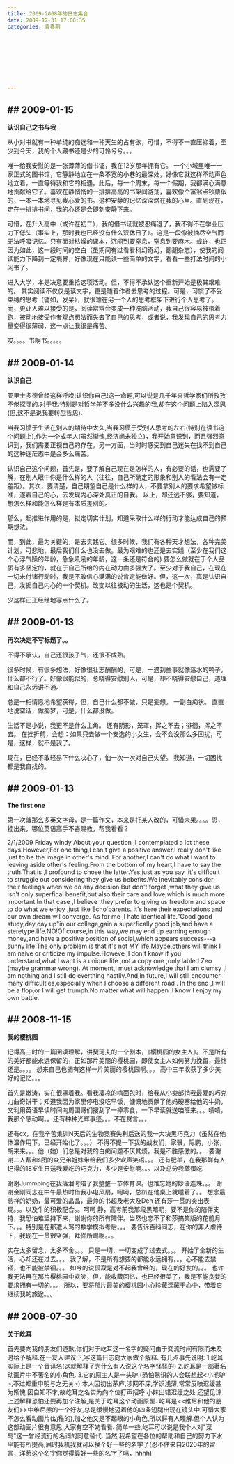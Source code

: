 ```yaml
---
title: 2009-2008年的日志集合
date: 2009-12-31 17:00:35
categories: 青春期









---
```


## ## 2009-01-15

**认识自己之书与我** 

从小对书就有一种单纯的痴迷和一种天生的占有欲，可惜，不得不一直压抑着，至少到今天，我的个人藏书还是少的可怜兮兮。。。

唯一给我安慰的是一张薄薄的借书证，我在12岁那年拥有它。  一个小城里唯一一家正式的图书馆，它静静地立在一条不宽的小巷的最深处，好像它就这样不动声色地立着，一直等待我和它的相遇。此后，每一个周末，每一个假期，我都满心满意地贡献给它了。喜欢在静悄悄的一排排高高的书架间游荡，喜欢像个富翁点钞票似的，一本一本地寻见我心爱的书。这种安静的记忆深深烙在我的心里。直到现在，走在一排排书间，我的心还是会即刻安静下来。   

可惜，在升入高中（或许在初二），我的借书证就被忍痛退了，我不得不在学业压力下低头（事实上，那时我也已经没有什么双休日了）。这是一段像被抽尽空气而无法呼吸记忆。只有面对枯燥的课本，沉闷到要窒息，窒息到要麻木。或许，也正因为如此，这一段时间的空白（虽期间有过看看科幻奇幻，翻翻杂志），使我的阅读能力下降到一定境界，好像现在只能读一些简单的文字，看看一些打法时间的小闲书了。    

进入大学，本是决意要重拾这项活动。但，不得不承认这个重新开始是极其艰难的。   其实阅读不仅仅是读文字，更是随着作者去思考的过程。可是，习惯了不受束缚的思考（譬如，发呆），就很难在另一个人的思考框架下进行个人思考了。而，更让人难以接受的是，阅读常常会变成一种洗脑活动，我自己很容易被带着跑，被动地接受作者观点想法而失去了自己的思考，或者说，我发现自己的思考力量变得很薄弱，这一点让我很是痛苦。  

 哎。。。。书啊书。。。。。

## ## 2009-01-14

**认识自己**

亚里士多德曾经这样呼唤:认识你自己!这一命题,可以说是几千年来哲学家们所孜孜不倦探寻的.对于我.特别是对哲学差不多没什么兴趣的我,却在这个问题上陷入深思(但,这不是说我要转型哲思).

当我习惯于生活在别人的期待中太久,当我习惯于受别人思考的左右(特别在读书这个问题上),作为一个成年人(虽然惭愧,经济尚未独立)，我开始意识到，而且强烈意识到，我们需要正视自己的存在。另一方面，当时时感受到自己迷失在找不到自己的这种迷茫态中是会多么痛苦。

认识自己这个问题，首先是，要了解自己现在是怎样的人，有必要的话，也需要了解，在别人眼中你是什么样的人（往往，自己所确定的形象和别人的看法会有一定差距）。其次，要清楚，自己期望自己是什么样的人，不要拿别人的要求希望做标准，遂着自己的心，去发现内心深处真正的自我。
 以上，却还远不够，要知道，想怎么样和能怎么样是有本质差别的。

那么，起推进作用的是，拟定切实计划，知道采取什么样的行动才能达成自己的预期想法。

而，到此，最为关键的，是去实践它。很多时候，我们有各种天才想法，各种完美计划，可悲地，最后我们什么也没去做。最为艰难的也还是去实践（至少在我们这个心浮气躁的年龄，急急吼吼的年龄，这一条还是符合的).要怎么做就在于个人品质有多坚定的，就在于自己所给的内在动力由多强大了。至少对于我自己，在现在一切未付诸行动时，我是不敢信心满满的说肯定能做好。但，这一次，真是认识自己，发掘自己内心的一个契机。改变以往被动的生活，这也是个契机。

少这样正正经经地写点什么了。

## ## 2009-01-13

**再次决定不写标题了。。** 

不得不承认，自己还很孩子气，还很不成熟。    

很多时候，有很多想法，好像很壮志酬酬的，可是，一遇到些事就像落水的鸭子，什么都不行了。好像很能似的，总晓得安慰别人，可是，却不晓得安慰自己，道理和自己永远讲不通。    

总是一相情愿地希望获得，但，自己什么都不做，只是妄想。    一副白痴状。    直直地说空话，做痴梦，可是，什么都没做。    

生活不是小说，我更不是什么主角。    还有阴影，笼罩，挥之不去；徘徊，挥之不去。  在挫折前，会想：如果只去做一个安逸的小女生，会不会没那么多困扰，可是，这样，就不是我了。    

 现在，已经不敢轻易下什么决心了，怕一次一次对自己失望。    我知道，一切困扰都是我自找的。

## ## 2009-01-13

**The first one** 

第一次敲那么多英文字母，是一篇作文，本来是托某人改的，可惜未果。。。。恩，挂出来，哪位英语高手不吝赐教，帮我看看？

2/1/2009 Friday windy 
About your question ,I contemplated a lot these days.However,For one thing,I can't give a positive answer.I really don't like just to be the image in other's mind .For another,I can't do what I want to leaving aside other's feeling.From the bottom of my heart,I have to say the truth.That is ,I profound to chose the latter.Yes,just as you say ,it's difficult to struggle out considering they give us bebefits.We inevitably consider their feelings when we do any decision.But don't forget ,what they give us isn't only superfical benefit,but also their care and love,which is much more important.In that case ,I believe ,they prefer to giving us freedom and space to do what we enjoy ,just like Echo'parents. It's here their expectations and our own dream wll converge. 
As for me ,I hate identical life."Good good study,day day up"in our college,gain a superfically good job,and have a steretype life.NO!Of course,in this way,we may end up earning enough money,and have a positive position of social,which appears success---a sunny life!The only problem is that it's not MY life.Maybe,others will think I am naive or criticize my impulse.Howeve ,I don't know if you understand,what I want is a unique life ,not a copy one ,only labled Zeo (maybe grammar wrong). 
At moment,I must acknowledge that I am clumsy ,I am nothing and I still do everthing hastily.And,in future,I will still encounter many difficulties,especially when I choose a different road . 
In the end ,I will be a flop,or I will get trumph.No matter what will happen ,I know I enjoy my own battle.

## ## 2008-11-15

**我的樱桃园**  

记得高三时的一篇阅读理解，讲契珂夫的一个剧本，《樱桃园的女主人》。不是所有的美好都能永远保留的，正如那片美丽的樱桃园，即使女主人如何努力挽留，最终还是。。。。  想来自己也拥有这样一片美丽的樱桃园啊。。。   高中三年收获了多少美好的记忆。。。   

首先是嫩涛，实在很罩着我。看我凄凉的啃面包时，给我从小卖部捎我最爱的巧克力曲奇饼干；知道我因为家里停电没吃早饭，慷慨地贡献了他妈硬塞给他的牛奶，又利用英语早读时间向周围哥们搜刮了一捧零食，一下早读就送咱班来。。。啧啧，我那个感动啊。。还有种种光辉事迹。。。不在赘言。。。   

还有cx，在我辛苦集训N天后的生物竞赛失利后送的我一大块黑巧克力（虽然在他体温作用下，已经开始化了。。。）   不得不提一下我的战友们，家骥，际鹏，小张，胡来来。。。他（她）们总是对我的白痴问题不厌其烦，我是不胜感激的。。.   要谢谢二人帮和s团的众兄弟姐妹带给我们多少欢声笑语。。。   还有肥羊，在我那鲜有人记得的18岁生日送我爱吃的巧克力，多少是安慰啊。。。以及总分我蒸蛋吃

谢谢Jummping在我落泪时陪了我整整一节体育课。也难忘她的妙语连珠。。。   谢谢金刚同志在中午最热时借我小电风扇，呵呵，总趴在他桌上就睡着了。。   想念最慈祥的奶奶，最可爱的晶晶，最帅的书超及老大及Den   还有莎一贯的突出表现。。。以及牛的积极配合。。呵呵   静，高考前我那段黑暗期，要不是你的陪伴支持，我恐怕难坚持下来，谢谢你的所有陪伴。当然也忘不了和莎搞笑版的花前月下。。。特别是在那遭人骂的数学模拟考后。。。   要告诉百科同志，在你的非人虐待下，我现在一贯很坚强，拜你所赐啊。。。  

实在太多留念，太多不舍。。。   只是一切，一切变成了过去式。。。   开始了全新的生活，心却还在过去。。。   我了解，不是所有想要的都能永远拥有。。。心不能去禁锢，也不能被禁锢。。。   如今的说孤寂是对不起我曾经的，现在的好友的。。。   也许我无法再在那片樱桃园中欢笑，但，能收藏回忆，也已经很美了，我是不能贪婪的要求拥有一切的。。。   所以，要将那片最美的樱桃园小心珍藏深藏于心中，带着它继续我的旅途。。。

## ## 2008-07-30

**关于屹耳**

 首先要向我的朋友们道歉,你们对于屹耳这一名字的疑问由于交流时间有限而未及时给予解释.在一友人建议下,写这篇日志向大家做个解释.
  有几点事先说明:
  1.屹耳实际上是一个音译名(这就解释了为什么有人说这个名字怪怪的)
  2.屹耳是一部著名动画片中不著名的小角色.
  3.它的原主人是一头驴.(恐怕熟识的人会联想起<小毛驴>,不过郑重申明与之无关>)
  本人因初出茅庐,涉网不深,学识浅薄,常常反映迟缓甚为惭愧.因自知不才,故屹耳之名实为向个位打声招呼:小妹出错迟缓之处,还望见谅.
  上述解释恐怕还要再加个注解,是关于屹耳这个动画原型.
   屹耳是<<维尼和他的朋友们>>中维尼熊的一个好友,总是缓慢地迈着他的四条短腿出现在镜头中.可惜大家不怎么看动画片(幼稚的),加之他又是不起眼的小角色,所以鲜有人理解.但个人认为这部动画片很有意思,大家有空不妨看看.
   简单一些,屹耳可以说是我个人对"菜鸟"这一曾经流行的名词的同意替代.
   当然,我希望在各位的帮助和自己的努力下水平能有所提高,届时我机我就可以换个好一些的名字了(忍不住来自2020年的留言，洋葱这个名字你觉得算好一些的名字了吗，hhhh)